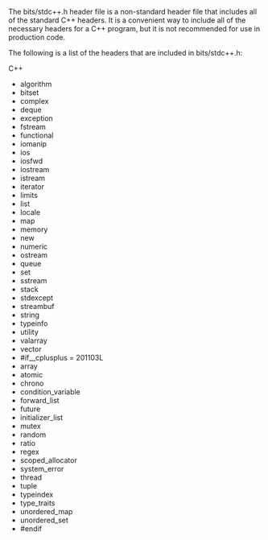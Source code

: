 The bits/stdc++.h header file is a non-standard header file that includes all of the standard C++ headers. It is a convenient way to include all of the necessary headers for a C++ program, but it is not recommended for use in production code.

The following is a list of the headers that are included in bits/stdc++.h:

C++
*  algorithm
*  bitset
*  complex
*  deque
*  exception
*  fstream
*  functional
*  iomanip
*  ios
*  iosfwd
*  iostream
*  istream
*  iterator
*  limits
*  list
*  locale
*  map
*  memory
*  new
*  numeric
*  ostream
*  queue
*  set
*  sstream
*  stack
*  stdexcept
*  streambuf
*  string
*  typeinfo
*  utility
*  valarray
*  vector
* #if__cplusplus = 201103L
*  array
*  atomic
*  chrono
*  condition_variable
*  forward_list
*  future
*  initializer_list
*  mutex
*  random
*  ratio
*  regex
*  scoped_allocator
*  system_error
*  thread
*  tuple
*  typeindex
*  type_traits
*  unordered_map
*  unordered_set
* #endif
